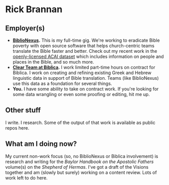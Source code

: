 # Rick Brannan

## Employer(s)

* **[BiblioNexus](https://biblionexus.org).** This is my full-time gig. We're working to eradicate Bible poverty with open source software that helps church-centric teams translate the Bible faster and better. Check out my recent work in the [openly-licensed ACAI dataset](https://github.com/BibleAquifer/ACAI) which includes information on people and places in the Bible, and so much more.
* **[Clear Team at Biblica](https://clear.bible).** I work limited part-time hours on contract for Biblica. I work on creating and refining existing Greek and Hebrew linguistic data in support of Bible translation. Teams (like BiblioNexus) use this data as a foundation for several things.
* **You.** I have some ability to take on contract work. If you're looking for some data wrangling or even some proofing or editing, hit me up.

## Other stuff

I write. I research. Some of the output of that work is available as public repos here.

## What am I doing now?

My current non-work focus (so, no BiblioNexus or Biblica involvement) is research and writing for the _Baylor Handbook on the Apostolic Fathers_ volume(s) on the _Shepherd of Hermas_. I've got a draft of the Visions together and am (slowly but surely) working on a content review. Lots of work left to do here.

